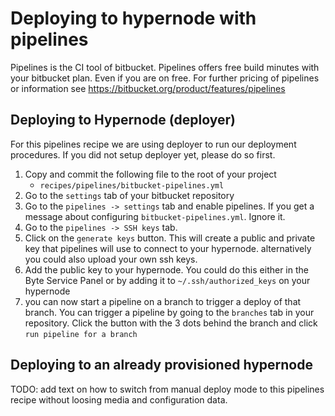 #  Deploying to hypernode with pipelines
Pipelines is the CI tool of bitbucket.  Pipelines offers free build minutes with your bitbucket plan. Even if you are on free.
For further pricing of pipelines or information see https://bitbucket.org/product/features/pipelines

## Deploying to Hypernode (deployer)
For this pipelines recipe we are using deployer to run our deployment procedures. 
If you did not setup deployer yet, please do so first.
1. Copy and commit the following file to the root of your project
    - `recipes/pipelines/bitbucket-pipelines.yml`
2. Go to the `settings` tab of your bitbucket repository
3. Go to the `pipelines -> settings` tab and enable pipelines. If you get a message about configuring `bitbucket-pipelines.yml`. Ignore it.
4. Go to the `pipelines -> SSH keys` tab.
5. Click on the `generate keys` button. This will create a public and private key that pipelines will use to connect to your hypernode. 
alternatively you could also upload your own ssh keys.
6. Add the public key to your hypernode. You could do this either in the Byte Service Panel or by adding it to `~/.ssh/authorized_keys` on your hypernode
7. you can now start a pipeline on a branch to trigger a deploy of that branch. You can trigger a pipeline by going to
the `branches` tab in your repository. Click the button with the 3 dots behind the branch and click `run pipeline for a branch`
    

## Deploying to an already provisioned hypernode
TODO: add text on how to switch from manual deploy mode to this pipelines recipe without loosing media and configuration data.
